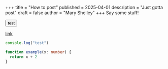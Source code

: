 +++
title = "How to post"
published = 2025-04-01
description = "Just gotta post"
draft = false
author = "Mary Shelley"
+++
Say some stuff!

<button>test</button>

[link](https://duck.com)

```ts
console.log("test")

function example(x: number) {
  return x + 2
}
```
